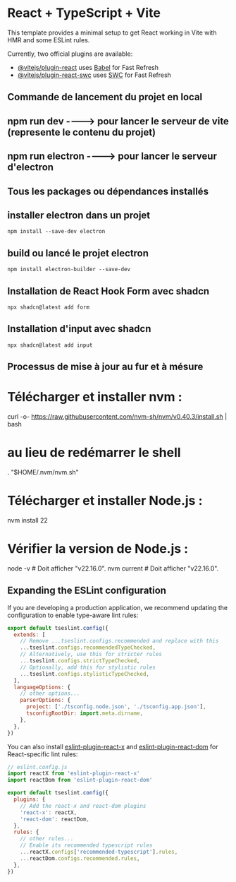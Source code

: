 # React + TypeScript + Vite

This template provides a minimal setup to get React working in Vite with HMR and some ESLint rules.

Currently, two official plugins are available:

- [@vitejs/plugin-react](https://github.com/vitejs/vite-plugin-react/blob/main/packages/plugin-react) uses [Babel](https://babeljs.io/) for Fast Refresh
- [@vitejs/plugin-react-swc](https://github.com/vitejs/vite-plugin-react/blob/main/packages/plugin-react-swc) uses [SWC](https://swc.rs/) for Fast Refresh

## Commande de lancement du projet en local
  ## npm run dev ----> pour lancer le serveur de vite (represente le contenu du projet)
  ## npm run electron ----> pour lancer le serveur d'electron
## Tous les packages ou dépendances installés

  ## installer electron dans un projet 
    npm install --save-dev electron

  ## build ou lancé le projet electron
    npm install electron-builder --save-dev

  ## Installation de React Hook Form avec shadcn
    npx shadcn@latest add form
  
  ## Installation d'input avec shadcn
    npx shadcn@latest add input
## Processus de mise à jour au fur et à mésure
  # Télécharger et installer nvm :
curl -o- https://raw.githubusercontent.com/nvm-sh/nvm/v0.40.3/install.sh | bash
# au lieu de redémarrer le shell
\. "$HOME/.nvm/nvm.sh"
# Télécharger et installer Node.js :
nvm install 22
# Vérifier la version de Node.js :
node -v # Doit afficher "v22.16.0".
nvm current # Doit afficher "v22.16.0".




## Expanding the ESLint configuration

If you are developing a production application, we recommend updating the configuration to enable type-aware lint rules:

```js
export default tseslint.config({
  extends: [
    // Remove ...tseslint.configs.recommended and replace with this
    ...tseslint.configs.recommendedTypeChecked,
    // Alternatively, use this for stricter rules
    ...tseslint.configs.strictTypeChecked,
    // Optionally, add this for stylistic rules
    ...tseslint.configs.stylisticTypeChecked,
  ],
  languageOptions: {
    // other options...
    parserOptions: {
      project: ['./tsconfig.node.json', './tsconfig.app.json'],
      tsconfigRootDir: import.meta.dirname,
    },
  },
})
```

You can also install [eslint-plugin-react-x](https://github.com/Rel1cx/eslint-react/tree/main/packages/plugins/eslint-plugin-react-x) and [eslint-plugin-react-dom](https://github.com/Rel1cx/eslint-react/tree/main/packages/plugins/eslint-plugin-react-dom) for React-specific lint rules:

```js
// eslint.config.js
import reactX from 'eslint-plugin-react-x'
import reactDom from 'eslint-plugin-react-dom'

export default tseslint.config({
  plugins: {
    // Add the react-x and react-dom plugins
    'react-x': reactX,
    'react-dom': reactDom,
  },
  rules: {
    // other rules...
    // Enable its recommended typescript rules
    ...reactX.configs['recommended-typescript'].rules,
    ...reactDom.configs.recommended.rules,
  },
})
```
